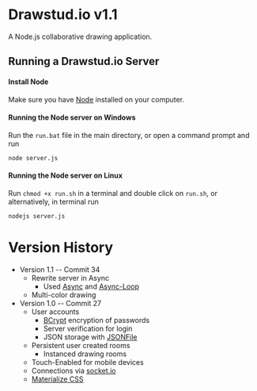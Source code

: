 # Drawstud.io v1.1

A Node.js collaborative drawing application.

## Running a Drawstud.io Server

#### Install Node

Make sure you have [Node](https://nodejs.org/en/) installed on your computer.

#### Running the Node server on Windows

Run the `run.bat` file in the main directory, or open a command prompt and run

```
node server.js
```

#### Running the Node server on Linux

Run `chmod +x run.sh` in a terminal and double click on `run.sh`, or alternatively, in terminal run

```
nodejs server.js
```

# Version History

* Version 1.1 -- Commit 34
  * Rewrite server in Async
    * Used [Async](https://www.npmjs.com/package/async) and [Async-Loop](https://www.npmjs.com/package/node-async-loop)
  * Multi-color drawing
* Version 1.0 -- Commit 27
  * User accounts
    * [BCrypt](https://www.npmjs.com/package/bcrypt-nodejs) encryption of passwords
    * Server verification for login
    * JSON storage with [JSONFile](https://www.npmjs.com/package/jsonfile)
  * Persistent user created rooms
    * Instanced drawing rooms
  * Touch-Enabled for mobile devices
  * Connections via [socket.io](http://socket.io/)
  * [Materialize CSS](http://materializecss.com/)